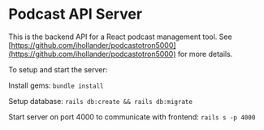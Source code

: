 # Podcast API Server

This is the backend API for a React podcast management tool. See [https://github.com/ihollander/podcastotron5000](https://github.com/ihollander/podcastotron5000) for more details.

To setup and start the server: 

Install gems:
`bundle install`

Setup database:
`rails db:create && rails db:migrate`

Start server on port 4000 to communicate with frontend:
`rails s -p 4000`